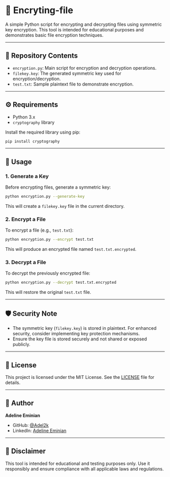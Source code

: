 
# 🔐 Encryting-file

A simple Python script for encrypting and decrypting files using symmetric key encryption. This tool is intended for educational purposes and demonstrates basic file encryption techniques.

---

## 📁 Repository Contents

- `encryption.py`: Main script for encryption and decryption operations.
- `filekey.key`: The generated symmetric key used for encryption/decryption.
- `test.txt`: Sample plaintext file to demonstrate encryption.

---

## ⚙️ Requirements

- Python 3.x
- `cryptography` library

Install the required library using pip:

```bash
pip install cryptography
````

---

## 🚀 Usage

### 1. Generate a Key

Before encrypting files, generate a symmetric key:

```bash
python encryption.py --generate-key
```

This will create a `filekey.key` file in the current directory.

### 2. Encrypt a File

To encrypt a file (e.g., `test.txt`):

```bash
python encryption.py --encrypt test.txt
```

This will produce an encrypted file named `test.txt.encrypted`.

### 3. Decrypt a File

To decrypt the previously encrypted file:

```bash
python encryption.py --decrypt test.txt.encrypted
```

This will restore the original `test.txt` file.

---

## 🛡️ Security Note

* The symmetric key (`filekey.key`) is stored in plaintext. For enhanced security, consider implementing key protection mechanisms.
* Ensure the key file is stored securely and not shared or exposed publicly.

---

## 📄 License

This project is licensed under the MIT License. See the [LICENSE](LICENSE) file for details.

---

## 👤 Author

**Adeline Eminian**

* GitHub: [@Adel2k](https://github.com/Adel2k)
* LinkedIn: [Adeline Eminian](https://www.linkedin.com/in/adeline-eminian-24adel)

---

## 📌 Disclaimer

This tool is intended for educational and testing purposes only. Use it responsibly and ensure compliance with all applicable laws and regulations.


